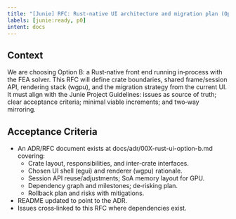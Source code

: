 ```yaml
---
title: "[Junie] RFC: Rust‑native UI architecture and migration plan (Option B)"
labels: [junie:ready, p0]
intent: docs
---
```


## Context
We are choosing Option B: a Rust‑native front end running in‑process with the FEA solver. This RFC will define crate boundaries, shared frame/session API, rendering stack (wgpu), and the migration strategy from the current UI. It must align with the Junie Project Guidelines: issues as source of truth; clear acceptance criteria; minimal viable increments; and two‑way mirroring.

## Acceptance Criteria
- An ADR/RFC document exists at docs/adr/00X-rust-ui-option-b.md covering:
  - Crate layout, responsibilities, and inter‑crate interfaces.
  - Chosen UI shell (egui) and renderer (wgpu) rationale.
  - Session API reuse/adjustments; SoA memory layout for GPU.
  - Dependency graph and milestones; de‑risking plan.
  - Rollback plan and risks with mitigations.
- README updated to point to the ADR.
- Issues cross‑linked to this RFC where dependencies exist.